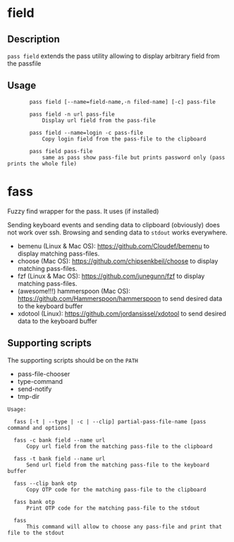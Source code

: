 # field

## Description
   `pass field` extends the pass utility allowing to display arbitrary field from the passfile

## Usage

```
       pass field [--name=field-name,-n filed-name] [-c] pass-file

       pass field -n url pass-file
           Display url field from the pass-file

       pass field --name=login -c pass-file
           Copy login field from the pass-file to the clipboard

       pass field pass-file
           same as pass show pass-file but prints password only (pass prints the whole file)
```

# fass

Fuzzy find wrapper for the pass. It uses (if installed)

Sending keyboard events and sending data to clipboard (obviously) does not work over ssh.
Browsing and sending data to `stdout` works everywhere.

* bemenu (Linux & Mac OS): https://github.com/Cloudef/bemenu  to display matching pass-files.
* choose (Mac OS): https://github.com/chipsenkbeil/choose  to display matching pass-files.
* fzf (Linux & Mac OS): https://github.com/junegunn/fzf to display matching pass-files.
* (awesome!!!) hammerspoon (Mac OS): https://github.com/Hammerspoon/hammerspoon to send desired data to the keyboard buffer
* xdotool (Linux): https://github.com/jordansissel/xdotool  to send desired data to the keyboard buffer

## Supporting scripts

 The supporting scripts should be on the `PATH`

 * pass-file-chooser
 * type-command
 * send-notify
 * tmp-dir

```
Usage:

  fass [-t | --type | -c | --clip] partial-pass-file-name [pass command and options]

  fass -c bank field --name url
      Copy url field from the matching pass-file to the clipboard

  fass -t bank field --name url
      Send url field from the matching pass-file to the keyboard buffer

  fass --clip bank otp
      Copy OTP code for the matching pass-file to the clipboard

  fass bank otp
      Print OTP code for the matching pass-file to the stdout

  fass
      This command will allow to choose any pass-file and print that file to the stdout
```

